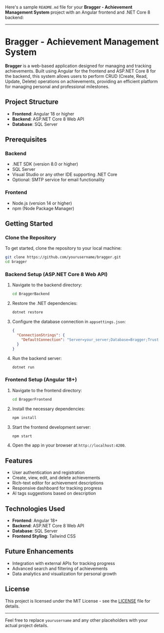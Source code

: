 Here's a sample `README.md` file for your **Bragger - Achievement Management System** project with an Angular frontend and .NET Core 8 backend:

---

# Bragger - Achievement Management System

**Bragger** is a web-based application designed for managing and tracking achievements. Built using Angular for the frontend and ASP.NET Core 8 for the backend, this system allows users to perform CRUD (Create, Read, Update, Delete) operations on achievements, providing an efficient platform for managing personal and professional milestones.


## Project Structure
- **Frontend**: Angular 18 or higher
- **Backend**: ASP.NET Core 8 Web API
- **Database**: SQL Server

## Prerequisites

### Backend
- .NET SDK (version 8.0 or higher)
- SQL Server
- Visual Studio or any other IDE supporting .NET Core
- Optional: SMTP service for email functionality

### Frontend
- Node.js (version 14 or higher)
- npm (Node Package Manager)

## Getting Started

### Clone the Repository
To get started, clone the repository to your local machine:

```bash
git clone https://github.com/yourusername/bragger.git
cd bragger
```

### Backend Setup (ASP.NET Core 8 Web API)
1. Navigate to the backend directory:

   ```bash
   cd BraggerBackend
   ```

2. Restore the .NET dependencies:

   ```bash
   dotnet restore
   ```

3. Configure the database connection in `appsettings.json`:

   ```json
   {
     "ConnectionStrings": {
       "DefaultConnection": "Server=your_server;Database=Bragger;Trusted_Connection=True;"
     }
   }
   ```

4. Run the backend server:

   ```bash
   dotnet run
   ```

### Frontend Setup (Angular 18+)
1. Navigate to the frontend directory:

   ```bash
   cd BraggerFrontend
   ```

2. Install the necessary dependencies:

   ```bash
   npm install
   ```

3. Start the frontend development server:

   ```bash
   npm start
   ```

4. Open the app in your browser at `http://localhost:4200`.




## Features
- User authentication and registration
- Create, view, edit, and delete achievements
- Rich-text editor for achievement descriptions
- Responsive dashboard for tracking progress
- AI tags suggestions based on description

## Technologies Used
- **Frontend**: Angular 18+
- **Backend**: ASP.NET Core 8 Web API
- **Database**: SQL Server
- **Frontend Styling**: Tailwind CSS

## Future Enhancements
- Integration with external APIs for tracking progress
- Advanced search and filtering of achievements
- Data analytics and visualization for personal growth


## License
This project is licensed under the MIT License - see the [LICENSE](LICENSE) file for details.

---

Feel free to replace `yourusername` and any other placeholders with your actual project details.
